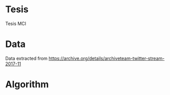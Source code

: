 # Tesis
Tesis MCI


# Data
Data extracted from https://archive.org/details/archiveteam-twitter-stream-2017-11

# Algorithm



